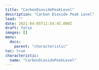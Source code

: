 ```yaml
---
title: "CarbonDioxidePeakLevel"
description: "Carbon Dioxide Peak Level"
lead: ""
date: 2021-04-05T11:54:45.000Z
draft: false
images: []
menu:
  docs:
    parent: "characteristic"
toc: true
characteristic:
  name: "CarbonDioxidePeakLevel"
---
```


